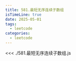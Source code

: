 ```yaml
---
title: 581.最短无序连续子数组
isTimeLine: true
date: 2025-05-01
tags:
  - leetcode
categories:
  - leetcode
---
```


<<< ./581.最短无序连续子数组.js
